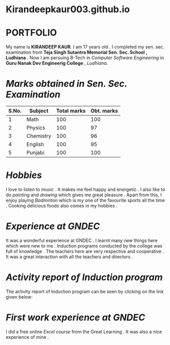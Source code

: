 # Kirandeepkaur003.github.io
# PORTFOLIO
My name is **KIRANDEEP KAUR**. I am 17 years old . I completed my sen. sec. examination from **Teja Singh Sutantra Memorial Sen. Sec. School , Ludhiana** . Now I am persuing B-Tech in _Computer Software Engineering_ in **Guru Nanak Dev Engineerig College** , *Ludhiana*.

# _Marks obtained in Sen. Sec. Examination_

S.No. | Subject | Total marks | Obt. marks
---|---|---|---
1 | Math | 100 | 100
2 | Physics | 100 | 97
3 | Chemistry | 100 | 96
4 | English | 100 | 95
5 | Punjabi | 100 | 100


# _Hobbies_

I love to listen to *music* . It makes me feel happy and energetic . I also like to do *painting* and *drawing* which gives me great pleasure . Apart from this, I enjoy playing *Badminton* which is my one of the favourite sports all the time . Cooking delicious foods also comes in my hobbies .

# _Experience at GNDEC_

It was a wonderful experience at GNDEC . I learnt many new things here which were new to me . Induction programs conducted by the college was full of knowledge . The teachers here are very respective and cooperative . It was a great interaction with all the teachers and directors .


# _Activity report of Induction program_

The activity report of Induction program can be seen by clicking on the link given below:


# _First work experience at GNDEC_

I did a free online _Excel course_ from the Great Learning . It was also a nice experience of mine .

